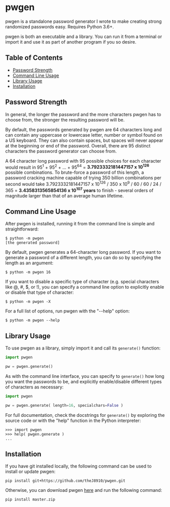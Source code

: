 pwgen
=====

pwgen is a standalone password generator I wrote to make creating strong randomized passwords easy. Requires Python 3.6+.

pwgen is both an executable and a library. You can run it from a terminal or import it and use it as part of another program if you so desire.

Table of Contents
-----------------
* [Password Strength](#password-strength)
* [Command Line Usage](#command-line-usage)
* [Library Usage](#library-usage)
* [Installation](#installation)

Password Strength
-----------------
In general, the longer the password and the more characters pwgen has to choose from, the stronger the resulting password will be.

By default, the passwords generated by pwgen are 64 characters long and can contain any uppercase or lowercase letter, number or symbol found on a US keyboard.
They can also contain spaces, but spaces will never appear at the beginning or end of the password.
Overall, there are 95 distinct characters the password generator can choose from.

A 64 character long password with 95 possible choices for each character would result in 95<sup>1</sup> + 95<sup>2</sup> + ... + 95<sup>64</sup> = **3.7923332181447157 x 10<sup>126</sup>** possible combinations.
To brute-force a password of this length, a password cracking machine capable of trying 350 billion combinations per second would take 3.7923332181447157 x 10<sup>126</sup> / 350 x 10<sup>9</sup> / 60 / 60 / 24 / 365 = **3.4358313565854136 x 10<sup>107</sup> years** to finish - several orders of magnitude larger than that of an average human lifetime.

Command Line Usage
------------------
After pwgen is installed, running it from the command line is simple and straightforward:
```shell
$ python -m pwgen
[the generated password]
```

By default, pwgen generates a 64-character long password. If you want to generate a password of a different length, you can do so by specifying the length as an argument:
```shell
$ python -m pwgen 16
```

If you want to disable a specific type of character (e.g. special characters like @, #, $, or !), you can specify a command line option to explicitly enable or disable that type of character:
```shell
$ python -m pwgen -X
```

For a full list of options, run pwgen with the "--help" option:
```shell
$ python -m pwgen --help
```

Library Usage
-------------
To use pwgen as a library, simply import it and call its `generate()` function:
```python
import pwgen

pw = pwgen.generate()
```

As with the command line interface, you can specify to `generate()` how long you want the passwords to be, and explicitly enable/disable different types of characters as necessary:
```python
import pwgen

pw = pwgen.generate( length=16, specialchars=False )
```

For full documentation, check the docstrings for `generate()` by exploring the source code or with the "help" function in the Python interpreter:
```
>>> import pwgen
>>> help( pwgen.generate )
...
```

Installation
------------
If you have git installed locally, the following command can be used to install or update pwgen:

`pip install git+https://github.com/theJ8910/pwgen.git`

Otherwise, you can download pwgen [here](https://github.com/theJ8910/pwgen/archive/master.zip) and run the following command:

`pip install master.zip`